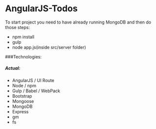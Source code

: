 # AngularJS-Todos
To start project you need to have already running MongoDB and then do those steps:
- npm install
- gulp
- node app.js(inside src/server folder)

###Technologies:

##### Actual:
- AngularJS / UI Route
- Node / npm
- Gulp / Babel / WebPack
- Bootstrap
- Mongoose
- MongoDB
- Express
- gm
- fs


